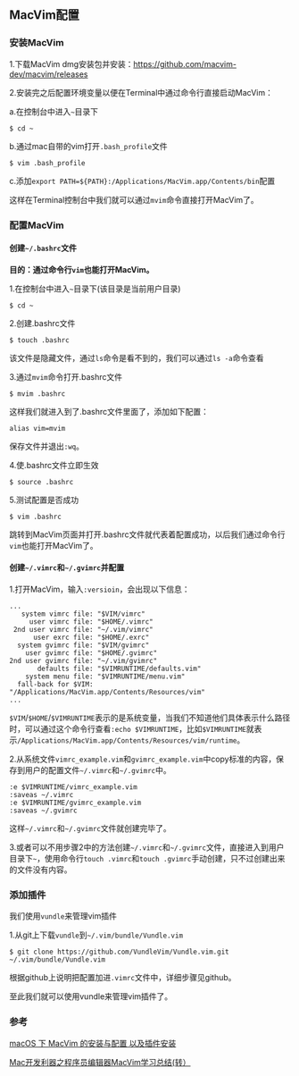 ## MacVim配置

### 安装MacVim

1.下载MacVim dmg安装包并安装：https://github.com/macvim-dev/macvim/releases

2.安装完之后配置环境变量以便在Terminal中通过命令行直接启动MacVim：

a.在控制台中进入`~`目录下
```
$ cd ~
```

b.通过mac自带的vim打开`.bash_profile`文件
```
$ vim .bash_profile
```

c.添加`export PATH=${PATH}:/Applications/MacVim.app/Contents/bin`配置

这样在Terminal控制台中我们就可以通过`mvim`命令直接打开MacVim了。

### 配置MacVim

#### 创建`~/.bashrc`文件

**目的：通过命令行`vim`也能打开MacVim。**

1.在控制台中进入`~`目录下(该目录是当前用户目录)
```
$ cd ~
```

2.创建.bashrc文件
```
$ touch .bashrc
```
该文件是隐藏文件，通过`ls`命令是看不到的，我们可以通过`ls -a`命令查看

3.通过`mvim`命令打开.bashrc文件
```
$ mvim .bashrc
```

这样我们就进入到了.bashrc文件里面了，添加如下配置：
```
alias vim=mvim
```

保存文件并退出`:wq`。

4.使.bashrc文件立即生效
```
$ source .bashrc
```

5.测试配置是否成功
```
$ vim .bashrc
```

跳转到MacVim页面并打开.bashrc文件就代表着配置成功，以后我们通过命令行`vim`也能打开MacVim了。

#### 创建`~/.vimrc`和`~/.gvimrc`并配置

1.打开MacVim，输入`:versioin`，会出现以下信息：
```
...
   system vimrc file: "$VIM/vimrc"
     user vimrc file: "$HOME/.vimrc"
 2nd user vimrc file: "~/.vim/vimrc"
      user exrc file: "$HOME/.exrc"
  system gvimrc file: "$VIM/gvimrc"
    user gvimrc file: "$HOME/.gvimrc"
2nd user gvimrc file: "~/.vim/gvimrc"
       defaults file: "$VIMRUNTIME/defaults.vim"
    system menu file: "$VIMRUNTIME/menu.vim"
  fall-back for $VIM: "/Applications/MacVim.app/Contents/Resources/vim"   
...
```
`$VIM`/`$HOME`/`$VIMRUNTIME`表示的是系统变量，当我们不知道他们具体表示什么路径时，可以通过这个命令行查看`:echo $VIMRUNTIME`，比如`$VIMRUNTIME`就表示`/Applications/MacVim.app/Contents/Resources/vim/runtime`。

2.从系统文件`vimrc_example.vim`和`gvimrc_example.vim`中copy标准的内容，保存到用户的配置文件`~/.vimrc`和`~/.gvimrc`中。
```
:e $VIMRUNTIME/vimrc_example.vim  
:saveas ~/.vimrc  
:e $VIMRUNTIME/gvimrc_example.vim  
:saveas ~/.gvimrc
```

这样`~/.vimrc`和`~/.gvimrc`文件就创建完毕了。

3.或者可以不用步骤2中的方法创建`~/.vimrc`和`~/.gvimrc`文件，直接进入到用户目录下`~`，使用命令行`touch .vimrc`和`touch .gvimrc`手动创建，只不过创建出来的文件没有内容。

### 添加插件

我们使用`vundle`来管理vim插件

1.从git上下载`vundle`到`~/.vim/bundle/Vundle.vim`
```
$ git clone https://github.com/VundleVim/Vundle.vim.git ~/.vim/bundle/Vundle.vim
```

根据github上说明把配置加进`.vimrc`文件中，详细步骤见github。

至此我们就可以使用vundle来管理vim插件了。

### 参考

[macOS 下 MacVim 的安装与配置 以及插件安装](https://www.jianshu.com/p/2465e07dd59a)

[Mac开发利器之程序员编辑器MacVim学习总结(转）](https://www.cnblogs.com/vijozsoft/p/5608108.html)